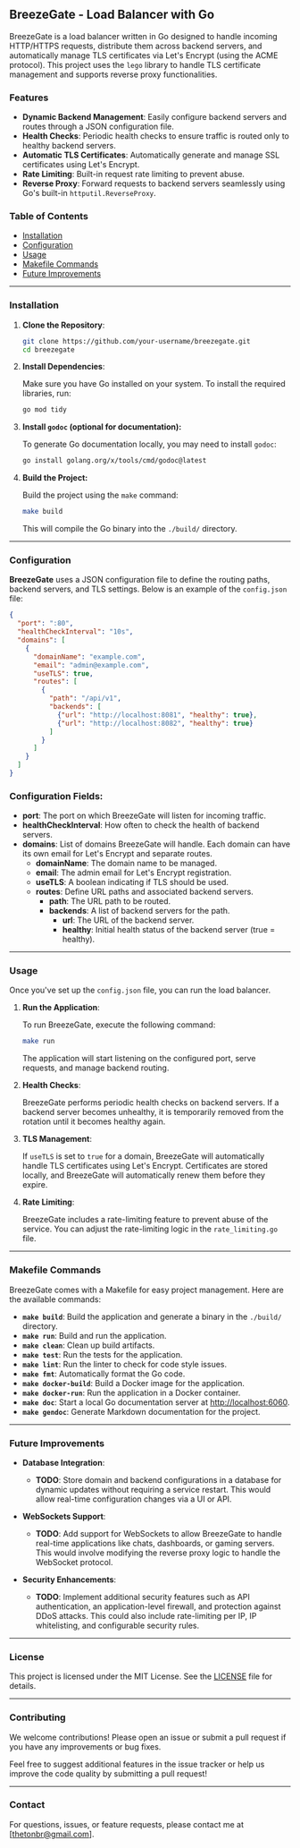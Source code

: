 ## BreezeGate - Load Balancer with Go

BreezeGate is a load balancer written in Go designed to handle incoming HTTP/HTTPS requests, distribute them across backend servers, and automatically manage TLS certificates via Let's Encrypt (using the ACME protocol). This project uses the `lego` library to handle TLS certificate management and supports reverse proxy functionalities.

### Features

- **Dynamic Backend Management**: Easily configure backend servers and routes through a JSON configuration file.
- **Health Checks**: Periodic health checks to ensure traffic is routed only to healthy backend servers.
- **Automatic TLS Certificates**: Automatically generate and manage SSL certificates using Let's Encrypt.
- **Rate Limiting**: Built-in request rate limiting to prevent abuse.
- **Reverse Proxy**: Forward requests to backend servers seamlessly using Go's built-in `httputil.ReverseProxy`.

### Table of Contents

- [Installation](#installation)
- [Configuration](#configuration)
- [Usage](#usage)
- [Makefile Commands](#makefile-commands)
- [Future Improvements](#future-improvements)

---

### Installation

1. **Clone the Repository**:
   
   ```bash
   git clone https://github.com/your-username/breezegate.git
   cd breezegate
   ```
   
2. **Install Dependencies**:

    Make sure you have Go installed on your system. To install the required libraries, run:
      ```bash
      go mod tidy
      ```

3. **Install `godoc` (optional for documentation):**

    To generate Go documentation locally, you may need to install `godoc`:
    ```bash
    go install golang.org/x/tools/cmd/godoc@latest
    ```

4. **Build the Project:**

    Build the project using the `make` command:
    ```bash
    make build
    ```
    This will compile the Go binary into the `./build/` directory.

---
### Configuration

  **BreezeGate** uses a JSON configuration file to define the routing paths, backend servers, and TLS settings. Below is an example of the `config.json` file:

  ```json
  {
    "port": ":80",
    "healthCheckInterval": "10s",
    "domains": [
      {
        "domainName": "example.com",
        "email": "admin@example.com",
        "useTLS": true,
        "routes": [
          {
            "path": "/api/v1",
            "backends": [
              {"url": "http://localhost:8081", "healthy": true},
              {"url": "http://localhost:8082", "healthy": true}
            ]
          }
        ]
      }
    ]
  }
  ```
### Configuration Fields:

- **port**: The port on which BreezeGate will listen for incoming traffic.
- **healthCheckInterval**: How often to check the health of backend servers.
- **domains**: List of domains BreezeGate will handle. Each domain can have its own email for Let's Encrypt and separate routes.
  - **domainName**: The domain name to be managed.
  - **email**: The admin email for Let's Encrypt registration.
  - **useTLS**: A boolean indicating if TLS should be used.
  - **routes**: Define URL paths and associated backend servers.
    - **path**: The URL path to be routed.
    - **backends**: A list of backend servers for the path.
      - **url**: The URL of the backend server.
      - **healthy**: Initial health status of the backend server (true = healthy).

---

### Usage

Once you've set up the `config.json` file, you can run the load balancer.

1. **Run the Application**:

   To run BreezeGate, execute the following command:

   ```bash
   make run
   ```
    The application will start listening on the configured port, serve requests, and manage backend routing.

2. **Health Checks**:

    BreezeGate performs periodic health checks on backend servers. If a backend server becomes unhealthy, it is temporarily removed from the rotation until it becomes healthy again.

3. **TLS Management**:

    If `useTLS` is set to `true` for a domain, BreezeGate will automatically handle TLS certificates using Let's Encrypt. Certificates are stored locally, and BreezeGate will automatically renew them before they expire.

4. **Rate Limiting**:

    BreezeGate includes a rate-limiting feature to prevent abuse of the service. You can adjust the rate-limiting logic in the `rate_limiting.go` file.

---

### Makefile Commands

BreezeGate comes with a Makefile for easy project management. Here are the available commands:

- **`make build`**: Build the application and generate a binary in the `./build/` directory.
- **`make run`**: Build and run the application.
- **`make clean`**: Clean up build artifacts.
- **`make test`**: Run the tests for the application.
- **`make lint`**: Run the linter to check for code style issues.
- **`make fmt`**: Automatically format the Go code.
- **`make docker-build`**: Build a Docker image for the application.
- **`make docker-run`**: Run the application in a Docker container.
- **`make doc`**: Start a local Go documentation server at [http://localhost:6060](http://localhost:6060).
- **`make gendoc`**: Generate Markdown documentation for the project.

---

### Future Improvements

- **Database Integration**:
   - **TODO**: Store domain and backend configurations in a database for dynamic updates without requiring a service restart. This would allow real-time configuration changes via a UI or API.

- **WebSockets Support**:
   - **TODO**: Add support for WebSockets to allow BreezeGate to handle real-time applications like chats, dashboards, or gaming servers. This would involve modifying the reverse proxy logic to handle the WebSocket protocol.

- **Security Enhancements**:
   - **TODO**: Implement additional security features such as API authentication, an application-level firewall, and protection against DDoS attacks. This could also include rate-limiting per IP, IP whitelisting, and configurable security rules.

---

### License

This project is licensed under the MIT License. See the [LICENSE](LICENSE) file for details.

---

### Contributing

We welcome contributions! Please open an issue or submit a pull request if you have any improvements or bug fixes.

Feel free to suggest additional features in the issue tracker or help us improve the code quality by submitting a pull request!

---

### Contact

For questions, issues, or feature requests, please contact me at [thetonbr@gmail.com].

